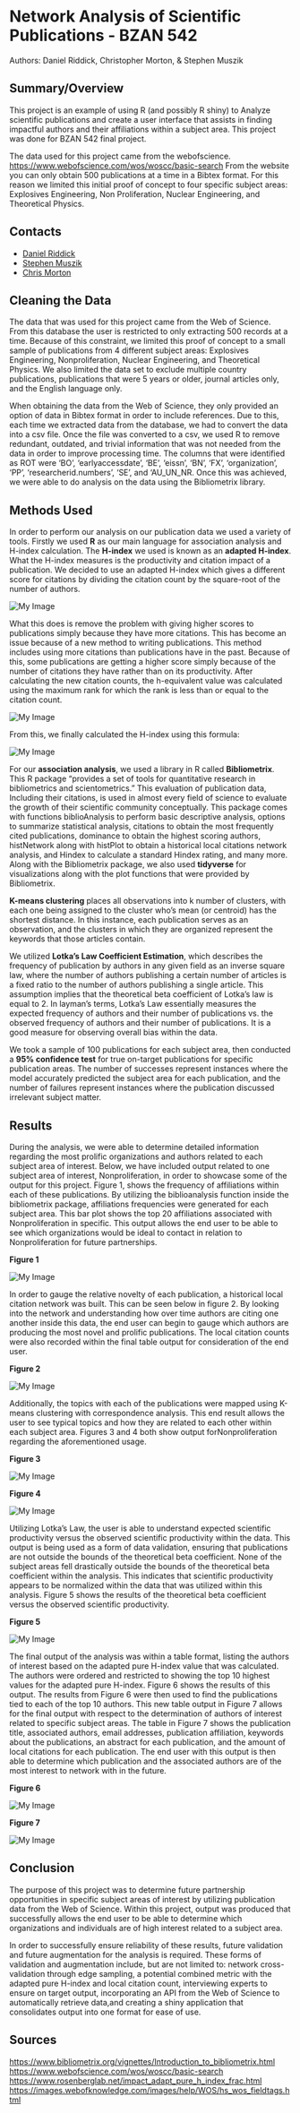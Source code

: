 # Network Analysis of Scientific Publications - BZAN 542
Authors: Daniel Riddick, Christopher Morton, & Stephen Muszik

## Summary/Overview

This project is an example of using R (and possibly R shiny) to Analyze scientific publications and create a user interface that assists in finding impactful authors and their affiliations within a subject area. This project was done for BZAN 542 final project.

The data used for this project came from the webofscience. https://www.webofscience.com/wos/woscc/basic-search From the website you can only obtain 500 publications at a time in a Bibtex format. For this reason we limited this initial proof of concept to four specific subject areas: Explosives Engineering, Non Proliferation, Nuclear Engineering, and Theoretical Physics.

## Contacts

- [Daniel Riddick](mailto:danwridd@vols.utk.edu)
- [Stephen Muszik](mailto:smuszik@vols.utk.edu)
- [Chris Morton](mailto:cmorto11@vols.utk.edu)

## Cleaning the Data

The data that was used for this project came from the Web of Science. From this database the user is restricted to only extracting 500 records at a time. Because of this constraint, we limited this proof of concept to a small sample of publications from 4 different subject areas: Explosives Engineering, Nonproliferation, Nuclear Engineering, and Theoretical Physics. We also limited the data set to exclude multiple country publications, publications that were 5 years or older, journal articles only, and the English language only. 

When obtaining the data from the Web of Science, they only provided an option of data in Bibtex format in order to include references. Due to this, each time we extracted data from the database, we had to convert the data into a csv file. Once the file was converted to a csv, we used R to remove redundant, outdated, and trivial information that was not needed from the data in order to improve processing time. The columns that were identified as ROT were ‘BO’, ‘earlyaccessdate’, ‘BE’, ‘eissn’, ‘BN’, ‘FX’, ‘organization’, ‘PP’, ‘researcherid.numbers’, ‘SE’, and ‘AU_UN_NR. Once this was achieved, we were able to do analysis on the data using the Bibliometrix library.

## Methods Used

In order to perform our analysis on our publication data we used a variety of tools. Firstly we used **R** as our main language for association analysis and H-index calculation. The **H-index** we used is known as an **adapted H-index**. What the H-index measures is the productivity and citation impact of a publication. We decided to use an adapted H-index which gives a different score for citations by dividing the citation count by the square-root of the number of authors.

![My Image](h_1.png)

What this does is remove the problem with giving higher scores to publications simply because they have more citations. This has become an issue because of a new method to writing publications. This method includes using more citations than publications have in the past. Because of this, some publications are getting a higher score simply because of the number of citations they have rather than on its productivity. After calculating the new citation counts, the h-equivalent value was calculated using the maximum rank for which the rank is less than or equal to the citation count.

![My Image](h_2.png)

From this, we finally calculated the H-index using this formula:

![My Image](h_3.png)

For our **association analysis**, we used a library in R called **Bibliometrix**. This R package “provides a set of tools for quantitative research in bibliometrics and scientometrics.” This evaluation of publication data, Including their citations, is used in almost every field of science to evaluate the growth of their scientific community conceptually. This package comes with functions biblioAnalysis to perform basic descriptive analysis, options to summarize statistical analysis, citations to obtain the most frequently cited publications, dominance to obtain the highest scoring authors, histNetwork along with histPlot to obtain a historical local citations network analysis, and Hindex to calculate a standard Hindex rating, and many more. Along with the Bibliometrix package, we also used **tidyverse** for visualizations along with the plot functions that were provided by Bibliometrix. 

**K-means clustering** places all observations into k number of clusters, with each one being assigned to the cluster who’s mean (or centroid) has the shortest distance. In this instance, each publication serves as an observation, and the clusters in which they are organized represent the keywords that those articles contain.

We utilized **Lotka’s Law Coefficient Estimation**, which describes the frequency of publication by authors in any given field as an inverse square law, where the number of authors publishing a certain number of articles is a fixed ratio to the number of authors publishing a single article. This assumption implies that the theoretical beta coefficient of Lotka’s law is equal to 2. In layman’s terms, Lotka’s Law essentially measures the expected frequency of authors and their number of publications vs. the observed frequency of authors and their number of publications. It is a good measure for observing overall bias within the data.

We took a sample of 100 publications for each subject area, then conducted a **95% confidence test** for true on-target publications for specific publication areas. The number of successes represent instances where the model accurately predicted the subject area for each publication, and the number of failures represent instances where the publication discussed irrelevant subject matter.

## Results

During the analysis, we were able to determine detailed information regarding the most prolific organizations and authors related to each subject area of interest. Below, we have included output related to one subject area of interest, Nonproliferation, in order to showcase some of the output for this project.
Figure 1, shows the frequency of affiliations within each of these publications. By utilizing the biblioanalysis function inside the bibliometrix package, affiliations frequencies were generated for each subject area. This bar plot shows the top 20 affiliations associated with Nonproliferation in specific. This output allows the end user to be able to see which organizations would be ideal to contact in relation to Nonproliferation for future partnerships.

**Figure 1**

![My Image](figure_1.png)

In order to gauge the relative novelty of each publication, a historical local citation network was built. This can be seen below in figure 2. By looking into the network and understanding how over time authors are citing one another inside this data, the end user can begin to gauge which authors are producing the most novel and prolific publications. The local citation counts were also recorded within the final table output for consideration of the end user.

**Figure 2**

![My Image](figure_2.png)

Additionally, the topics with each of the publications were mapped using K-means clustering with correspondence analysis. This end result allows the user to see typical topics and how they are related to each other within each subject area. Figures 3 and 4 both show output forNonproliferation regarding the aforementioned usage.

**Figure 3**


![My Image](figure_3.png)

**Figure 4**

![My Image](figure_4.png)

Utilizing Lotka’s Law, the user is able to understand expected scientific productivity versus the observed scientific productivity within the data. This output is being used as a form of data validation, ensuring that publications are not outside the bounds of the theoretical beta coefficient. None of the subject areas fell drastically outside the bounds of the theoretical beta coefficient within the analysis. This indicates that scientific productivity appears to be normalized within the data that was utilized within this analysis. Figure 5 shows the results of the theoretical beta coefficient versus the observed scientific productivity.

**Figure 5**

![My Image](figure_5.png)

The final output of the analysis was within a table format, listing the authors of interest based on the adapted pure H-index value that was calculated. The authors were ordered and restricted to showing the top 10 highest values for the adapted pure H-index. Figure 6 shows the results of this output. The results from Figure 6 were then used to find the publications tied to each of the top 10 authors. This new table output in Figure 7 allows for the final output with respect to the determination of authors of interest related to specific subject areas. The table in Figure 7 shows the publication title, associated authors, email addresses, publication affiliation, keywords about the publications, an abstract for each publication, and the amount of local citations for each publication. The end user with this output is then able to determine which publication and the associated authors are of the most interest to network with in the future.

**Figure 6**

![My Image](figure_6.png)

**Figure 7**

![My Image](figure_7.png)

## Conclusion

The purpose of this project was to determine future partnership opportunities in specific subject areas of interest by utilizing publication data from the Web of Science. Within this project, output was produced that successfully allows the end user to be able to determine which organizations and individuals are of high interest related to a subject area.

In order to successfully ensure reliability of these results, future validation and future augmentation for the analysis is required. These forms of validation and augmentation include, but are not limited to: network cross-validation through edge sampling, a potential combined metric with the adapted pure H-index and local citation count, interviewing experts to ensure on target output, incorporating an API from the Web of Science to automatically retrieve data,and creating a shiny application that consolidates output into one format for ease of use.

## Sources
https://www.bibliometrix.org/vignettes/Introduction_to_bibliometrix.html
https://www.webofscience.com/wos/woscc/basic-search
https://www.rosenberglab.net/impact_adapt_pure_h_index_frac.html
https://images.webofknowledge.com/images/help/WOS/hs_wos_fieldtags.html




